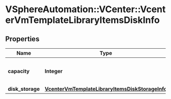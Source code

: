 # VSphereAutomation::VCenter::VcenterVmTemplateLibraryItemsDiskInfo

## Properties
Name | Type | Description | Notes
------------ | ------------- | ------------- | -------------
**capacity** | **Integer** | Capacity of the virtual disk in bytes. | [optional] 
**disk_storage** | [**VcenterVmTemplateLibraryItemsDiskStorageInfo**](VcenterVmTemplateLibraryItemsDiskStorageInfo.md) |  | 


